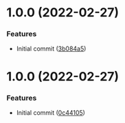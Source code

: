 # 1.0.0 (2022-02-27)


### Features

* Initial commit ([3b084a5](https://github.com/merged-js/urql-live-query-sse-exchange/commit/3b084a5d1aa1c9fe1c4ec1e44c3ecacd516e63b4))

# 1.0.0 (2022-02-27)


### Features

* Initial commit ([0c44105](https://github.com/merged-js/urql-live-query-sse-exchange/commit/0c44105771e57bc87b3f08739cdb307ddc44ff44))
